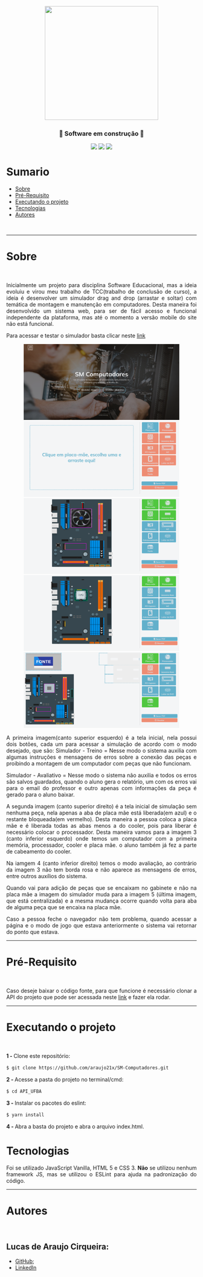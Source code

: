 <p align="center">
  <img width="300em" height="300em" src="https://sm-drag-and-drop.vercel.app/assets/img/logo.png">
</p>

<h3 align="center">🚧 Software em construção 🚧</h3>
<p align="center">
  
  <img width="auto" height="23em" src="https://img.shields.io/badge/JavaScript-323330?style=flat&logo=javascript&logoColor=F7DF1E" >
  <img width="auto" height="23em" src="https://img.shields.io/badge/HTML-323330?style=flat&&logo=html5&logoColor=red">
  <img width="auto" height="23em" src="https://img.shields.io/badge/CSS-323330?&style=flat&&logo=css3&logoColor=blue">
  
</p>

# Sumario 
* [Sobre](#sobre)
* [Pré-Requisito](#pré-requisito)
* [Executando o projeto](#executando-o-projeto)
* [Tecnologias](#tecnologias)
* [Autores](#autores)

<br> 

___
# Sobre

<br> 
<p align="justify"> Inicialmente um projeto para disciplina Software Educacional, mas a ideia evoluiu e virou meu trabalho de TCC(trabalho de conclusão de curso), a ideia é desenvolver um simulador drag and drop (arrastar e soltar) com temática de montagem e manutenção em computadores. Desta maneira foi desenvolvido um sistema web, para ser de fácil acesso e funcional independente da plataforma, mas até o momento a versão mobile do site não está funcional.</p>
<p align="justify">Para acessar e testar o simulador basta clicar neste <a href="https://sm-drag-and-drop.vercel.app/" target="_blank">link</a></p>

<p align="center">
  <img width="auto" height="200em" src="https://raw.githubusercontent.com/araujo21x/SM-Computadores/main/assets/img/GitHubImgReadme/smComp01.png">
  <img width="auto" height="200em" src="https://raw.githubusercontent.com/araujo21x/SM-Computadores/main/assets/img/GitHubImgReadme/smComp02.png">
  <img width="auto" height="200em" src="https://raw.githubusercontent.com/araujo21x/SM-Computadores/main/assets/img/GitHubImgReadme/smComp03.png">
  <img width="auto" height="200em" src="https://raw.githubusercontent.com/araujo21x/SM-Computadores/main/assets/img/GitHubImgReadme/smComp04.png">
  <img width="auto" height="200em" src="https://raw.githubusercontent.com/araujo21x/SM-Computadores/main/assets/img/GitHubImgReadme/smComp05.png">
</p>

<p align="justify">
A primeira imagem(canto superior esquerdo) é a tela inicial, nela possui dois botões, cada um para acessar a simulação de acordo com o modo desejado, que são:
Simulador - Treino = Nesse modo o sistema auxilia com algumas instruções e mensagens de erros sobre a conexão das peças e proibindo a montagem de um computador com peças que não funcionam.
</p>
<p align="justify">
Simulador - Avaliativo = Nesse modo o sistema não auxilia e todos os erros são salvos guardados, quando o aluno gera o relatório, um com os erros vai para o email do professor e outro apenas com informações da peça é gerado para o aluno baixar.
</p>
<p align="justify">
A segunda imagem (canto superior direito) é a tela inicial de simulação sem nenhuma peça, nela apenas a aba de placa mãe está liberada(em azul) e o restante bloqueada(em vermelho). Desta maneira a pessoa coloca a placa mãe e é liberada todas as abas menos a do cooler, pois para liberar é necessário colocar o processador. Desta maneira vamos para a imagem 3 (canto inferior esquerdo) onde temos um computador com a primeira memória, processador, cooler e placa  mãe. o aluno também já fez a parte de cabeamento do cooler.
</p>
<p align="justify">
Na iamgem 4  (canto inferior direito) temos o modo avaliação, ao contrário da imagem 3 não tem borda rosa e não aparece as mensagens de erros, entre outros auxílios do sistema.
</p>
<p align="justify">
Quando vai para adição de peças que se encaixam no gabinete e não na placa mãe a imagem do simulador muda para a imagem 5 (última imagem, que está centralizada) e a mesma mudança ocorre quando volta para aba de alguma peça que se encaixa na placa mãe.
</p>
<p align="justify">
Caso a pessoa feche o navegador não tem problema, quando acessar a página e o modo de jogo que estava anteriormente o sistema vai retornar do ponto que estava.
</p>

---
# Pré-Requisito

<br> 

  <p align="justify">Caso deseje baixar o código fonte, para que funcione é necessário clonar a API do projeto que pode ser acessada neste <a href="https://github.com/araujo21x/API_SM_dragAndDrop" target="_blank">link</a> e fazer ela rodar.</p>

---
# Executando o projeto

<br> 

<strong>1 - </strong>  Clone este repositório:

```bash
$ git clone https://github.com/araujo21x/SM-Computadores.git
```

<strong>2 - </strong>  Acesse a pasta do projeto no terminal/cmd:
```bash
$ cd API_UFBA
```

<strong>3 - </strong>  Instalar os pacotes do eslint:
```bash
$ yarn install
```

<strong>4 - </strong>  Abra a basta do projeto e abra o arquivo index.html.

# Tecnologias 

<p align="justify"> Foi se utilizado JavaScript Vanilla, HTML 5 e CSS 3. <strong>Não</strong> se utilizou nenhum framework JS, mas se utilizou o ESLint para ajuda na padronização do código.</p>

___
# Autores 

<br> 

## Lucas de Araujo Cirqueira:
* [GitHub](https://github.com/araujo21x);
* [LinkedIn](https://www.linkedin.com/in/lucas-araujo-cirqueira-a1402519b/)
